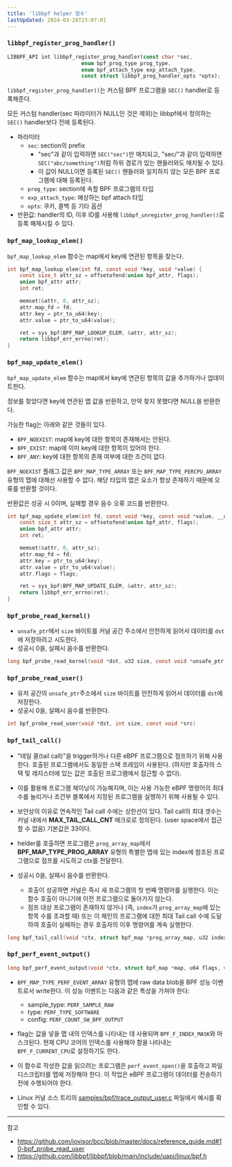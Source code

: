 ```yaml
---
title: 'libbpf helper 함수'
lastUpdated: 2024-03-28T23:07:01
---
```



### `libbpf_register_prog_handler()`

```rust
LIBBPF_API int libbpf_register_prog_handler(const char *sec,
					    enum bpf_prog_type prog_type,
					    enum bpf_attach_type exp_attach_type,
					    const struct libbpf_prog_handler_opts *opts);
```

`libbpf_register_prog_handler()`는 커스텀 BPF 프로그램을 `SEC()` handler로 등록해준다.

모든 커스텀 handler(sec 파라미터가 NULL인 것은 제외)는 libbpf에서 정의하는 `SEC()` handler보다 전에 등록된다.

- 파라미터
  - `sec`: section의 prefix
    - "sec"과 같이 입력하면 `SEC("sec")`만 매치되고, "sec/"과 같이 입력하면 `SEC("abc/something")`처럼 하위 경로가 있는 핸들러와도 매치될 수 있다.
    - 이 값이 NULL이면 등록된 `SEC()` 핸들러와 일치하지 않는 모든 BPF 프로그램에 대해 등록된다.
  - `prog_type`: section에 속할 BPF 프로그램의 타입
  - `exp_attach_type`: 예상하는 bpf attach 타입
  - `opts`: 쿠키, 콜백 등 기타 옵션
- 반환값: handler의 ID, 이후 ID를 사용해 `libbpf_unregister_prog_handler()`로 등록 해제시킬 수 있다.

### `bpf_map_lookup_elem()`

`bpf_map_lookup_elem` 함수는 map에서 key에 연관된 항목을 찾는다.

```c
int bpf_map_lookup_elem(int fd, const void *key, void *value) {
	const size_t attr_sz = offsetofend(union bpf_attr, flags);
	union bpf_attr attr;
	int ret;

	memset(&attr, 0, attr_sz);
	attr.map_fd = fd;
	attr.key = ptr_to_u64(key);
	attr.value = ptr_to_u64(value);

	ret = sys_bpf(BPF_MAP_LOOKUP_ELEM, &attr, attr_sz);
	return libbpf_err_errno(ret);
}
```

### `bpf_map_update_elem()`


`bpf_map_update_elem` 함수는 map에서 key에 연관된 항목의 값을 추가하거나 업데이트한다.

정보를 찾았다면 key에 연관된 맵 값을 반환하고, 만약 찾지 못했다면 NULL을 반환한다.

가능한 flag는 아래와 같은 것들이 있다.

- `BPF_NOEXIST`: map에 key에 대한 항목이 존재해서는 안된다.
- `BPF_EXIST`: map에 이미 key에 대한 항목이 있어야 한다.
- `BPF_ANY`: key에 대한 항목의 존재 여부에 대한 조건이 없다.

`BPF_NOEXIST` 플래그 값은 `BPF_MAP_TYPE_ARRAY` 또는 `BPF_MAP_TYPE_PERCPU_ARRAY` 유형의 맵에 대해선 사용할 수 없다. 해당 타입의 맵은 요소가 항상 존재하기 때문에 오류를 반환할 것이다.

반환값은 성공 시 0이며, 실패할 경우 음수 오류 코드를 반환한다.

```c
int bpf_map_update_elem(int fd, const void *key, const void *value, __u64 flags) {
	const size_t attr_sz = offsetofend(union bpf_attr, flags);
	union bpf_attr attr;
	int ret;

	memset(&attr, 0, attr_sz);
	attr.map_fd = fd;
	attr.key = ptr_to_u64(key);
	attr.value = ptr_to_u64(value);
	attr.flags = flags;

	ret = sys_bpf(BPF_MAP_UPDATE_ELEM, &attr, attr_sz);
	return libbpf_err_errno(ret);
}
```

### `bpf_probe_read_kernel()`

- `unsafe_ptr`에서 `size` 바이트를 커널 공간 주소에서 안전하게 읽어서 데이터를 `dst`에 저장하려고 시도한다.
- 성공시 0을, 실패시 음수를 반환한다.

```c
long bpf_probe_read_kernel(void *dst, u32 size, const void *unsafe_ptr)
```

### `bpf_probe_read_user()`

- 유저 공간의 `unsafe_ptr`주소에서 `size` 바이트를 안전하게 읽어서 데이터를 `dst`에 저장한다.
- 성공시 0을, 실패시 음수를 반환한다.

```c
int bpf_probe_read_user(void *dst, int size, const void *src)
```

### `bpf_tail_call()`

- "테일 콜(tail call)"을 trigger하거나 다른 eBPF 프로그램으로 점프하기 위해 사용한다. 호출된 프로그램에서도 동일한 스택 프레임이 사용된다. (하지만 호출자의 스택 및 레지스터에 있는 값은 호출된 프로그램에서 접근할 수 없다). 

- 이를 활용해 프로그램 체이닝이 가능해지며, 이는 사용 가능한 eBPF 명령어의 최대 수를 늘리거나 조건부 블록에서 지정된 프로그램을 실행하기 위해 사용될 수 있다. 

- 보안상의 이유로 연속적인 Tail call 수에는 상한선이 있다. Tail call의 최대 갯수는 커널 내에서 **MAX_TAIL_CALL_CNT** 매크로로 정의된다. (user space에서 접근할 수 없음) 기본값은 33이다.

- helder를 호출하면 프로그램은 `prog_array_map`에서 **BPF_MAP_TYPE_PROG_ARRAY** 유형의 특별한 맵에 있는 index에 참조된 프로그램으로 점프를 시도하고 ctx를 전달한다.
- 성공시 0을, 실패시 음수를 반환한다.
  - 호출이 성공하면 커널은 즉시 새 프로그램의 첫 번째 명령어를 실행한다. 이는 함수 호출이 아니기에 이전 프로그램으로 돌아가지 않는다. 
  - 점프 대상 프로그램이 존재하지 않거나 (즉, `index`가 `prog_array_map`에 있는 항목 수를 초과할 때) 또는 이 체인의 프로그램에 대한 최대 Tail call 수에 도달하여 호출이 실패하는 경우 호출자의 이후 명령어를 계속 실행한다.

  
```c
long bpf_tail_call(void *ctx, struct bpf_map *prog_array_map, u32 index)
```

### `bpf_perf_event_output()`

```c
long bpf_perf_event_output(void *ctx, struct bpf_map *map, u64 flags, void *data, u64 size)
```

- `BPF_MAP_TYPE_PERF_EVENT_ARRAY` 유형의 맵에 raw data blob을 BPF 성능 이벤트로서 write한다. 이 성능 이벤트는 다음과 같은 특성을 가져야 한다:
  - sample_type: `PERF_SAMPLE_RAW`
  - type: `PERF_TYPE_SOFTWARE`
  - config: `PERF_COUNT_SW_BPF_OUTPUT`

- flag는 값을 넣을 맵 내의 인덱스를 나타내는 데 사용되며 `BPF_F_INDEX_MASK`와 마스크된다.   현재 CPU 코어의 인덱스를 사용해야 함을 나타내는 `BPF_F_CURRENT_CPU`로 설정하기도 한다.

- 이 함수로 작성한 값을 읽으려는 프로그램은 `perf_event_open()`을 호출하고 파일 디스크립터를 맵에 저장해야 한다. 이 작업은 eBPF 프로그램이 데이터를 전송하기 전에 수행되어야 한다. 

- Linux 커널 소스 트리의 [samples/bpf/trace_output_user.c](https://github.com/torvalds/linux/blob/928a87efa42302a23bb9554be081a28058495f22/samples/bpf/trace_output_user.c#L4) 파일에서 예시를 확인할 수 있다.

---
참고
- https://github.com/iovisor/bcc/blob/master/docs/reference_guide.md#10-bpf_probe_read_user
- https://github.com/libbpf/libbpf/blob/main/include/uapi/linux/bpf.h